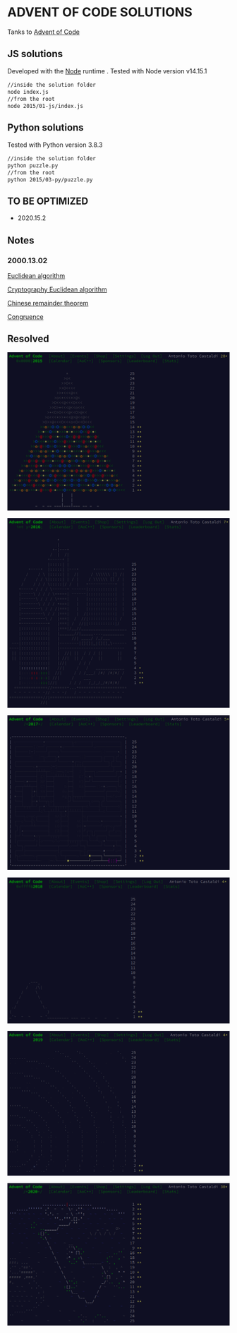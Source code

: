 ADVENT OF CODE SOLUTIONS
========================

Tanks to [Advent of Code](https://adventofcode.com/)

## JS solutions

Developed with the [Node](https://nodejs.org/en/) runtime . Tested with Node version v14.15.1

```console
//inside the solution folder
node index.js
//from the root
node 2015/01-js/index.js
```

## Python solutions

Tested with Python version 3.8.3

```console
//inside the solution folder
python puzzle.py
//from the root
python 2015/03-py/puzzle.py
```

## TO BE OPTIMIZED

- 2020.15.2

## Notes

### 2000.13.02

[Euclidean algorithm](https://en.wikipedia.org/wiki/Euclidean_algorithm)

[Cryptography Euclidean algorithm](https://www.khanacademy.org/computing/computer-science/cryptography/modarithmetic/a/the-euclidean-algorithm)

[Chinese remainder theorem](https://en.wikipedia.org/wiki/Chinese_remainder_theorem)

[Congruence](https://en.wikipedia.org/wiki/Modular_arithmetic#Congruence)

## Resolved

![2015 Calendar](./2015.14.2-calendar.png?&raw=true "2015 Calendar")

![2016 Calendar](./2016.04.1-calendar.png?&raw=true "2016 Calendar")

![2017 Calendar](./2017.03.1-calendar.png?&raw=true "2017 Calendar")

![2018 Calendar](./2018.02.2-calendar.png?&raw=true "2018 Calendar")

![2019 Calendar](./2019.02.2-calendar.png?&raw=true "2019 Calendar")

![2020 Calendar](./2020-calendar.png?&raw=true "2020 Calendar")

